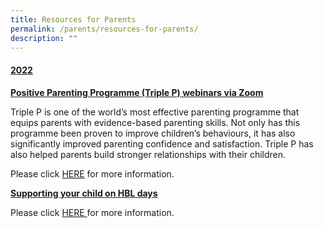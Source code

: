 ```yaml
---
title: Resources for Parents
permalink: /parents/resources-for-parents/
description: ""
---
```

<h4><strong><u>2022</u></strong></h4>
<p><u><strong>Positive Parenting Programme (Triple P) webinars via Zoom</strong></u></p>
<p>Triple P is one of the world&rsquo;s most effective parenting programme that equips parents with evidence-based parenting skills. Not only has this programme been proven to improve children&rsquo;s behaviours, it has also significantly improved parenting confidence and satisfaction. Triple P has also helped parents build stronger relationships with their children.&nbsp;</p>
<p>Please click&nbsp;<a href="/files/Triple%20P%20L2%20Teen%20Infographic%20Aug%202022%20revised%20date.pdf">HERE</a> for more information.</p>
<p><strong><u>Supporting your child on HBL days</u></strong></p>
<p>Please click&nbsp;<a href="/files/How%20do%20I%20support%20my%20child%20on%20regular%20HBL%20Day_9May.pdf">HERE&nbsp;</a>for more information.&nbsp;</p>